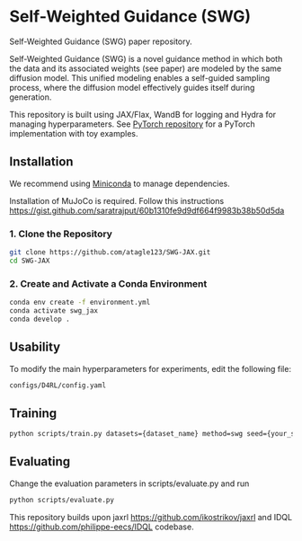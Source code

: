# Self-Weighted Guidance (SWG)

Self-Weighted Guidance (SWG) paper repository.

Self-Weighted Guidance (SWG) is a novel guidance method in which both the data and its associated weights (see paper) are modeled by the same diffusion model. This unified modeling enables a self-guided sampling process, where the diffusion model effectively guides itself during generation. 

This repository is built using JAX/Flax, WandB for logging and Hydra for managing hyperparameters.
See [PyTorch repository](https://github.com/atagle123/SWG-pytorch) for a PyTorch implementation with toy examples.

## Installation

We recommend using [Miniconda](https://docs.conda.io/en/latest/miniconda.html) to manage dependencies.

Installation of MuJoCo is required. Follow this instructions https://gist.github.com/saratrajput/60b1310fe9d9df664f9983b38b50d5da

### 1. Clone the Repository

```bash
git clone https://github.com/atagle123/SWG-JAX.git
cd SWG-JAX
```

### 2. Create and Activate a Conda Environment

```bash
conda env create -f environment.yml
conda activate swg_jax
conda develop .
```

## Usability

To modify the main hyperparameters for experiments, edit the following file:

```bash
configs/D4RL/config.yaml
```

## Training

```bash
python scripts/train.py datasets={dataset_name} method=swg seed={your_seed}
```

## Evaluating

Change the evaluation parameters in scripts/evaluate.py and run

```bash
python scripts/evaluate.py
```

This repository builds upon jaxrl https://github.com/ikostrikov/jaxrl and IDQL https://github.com/philippe-eecs/IDQL codebase. 